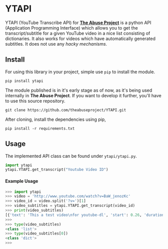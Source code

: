 # YTAPI

YTAPI (YouTube Transcribe API) for **[The Abuse Project](https://github.com/theabuseproject)** is a python API (Application Programming Interface) which allows you to get the transcript/subtitle for a given YouTube video in a nice list consisting of dictionaries. It also works for videos which have automatically generated subtitles. It does not use any _hacky mechanisms_.

## Install

For using this library in your project, simple use `pip` to install the module.

```
pip install ytapi
```

The module published is in it's early stage as of now, as it's being used internally in **The Abuse Project**. If you want to develop it further, you'll have to use this source repository.

```
git clone https://github.com/theabuseproject/YTAPI.git
```

After cloning, install the dependencies using pip,

```
pip install -r requirements.txt
```
## Usage

The implemented API class can be found under `ytapi/ytapi.py`.

```python
import ytapi
ytapi.YTAPI.get_transcript("Youtube Video ID")
```

#### Example Usage

```python
>>> import ytapi
>>> video = 'http://www.youtube.com/watch?v=BaW_jenozKc'
>>> video_id = video.split('?v=')[1]
>>> video_subtitles = ytapi.YTAPI.get_transcript(video_id)
>>> print(video_subtitles)
[{'text': 'This a test video\nfor youtube-dl', 'start': 0.26, 'duration': 3.33}, {'text': 'For more information\ncontact phihag@phihag.de', 'start': 3.59, 'duration': 6.08}]
>>>
>>> type(video_subtitles)
<class 'list'>
>>> type(video_subtitles[0])
<class 'dict'>
>>>
```
